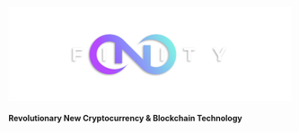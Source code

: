 <div class="center">
  <img src="./docs/assets/images/nxfinity-banner.png" alt="NXF Logo" />
</div>

<div class="center">
  <h4>Revolutionary New Cryptocurrency & Blockchain Technology</h4>
</div>
